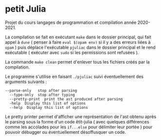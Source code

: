 # petit Julia
Projet du cours langages de programmation et compilation année 2020-2021.

La compilation se fait en exécutant `make` dans le dossier principal, qui fait appel à `dune` ( penser à faire `eval $(opam env)` si il y a des erreurs liées à `opam` ) puis déplace l'exécutable `pjuliac` dans le dossier principal et le rend exécutable ( exécuter avec `sudo` si les permissions sont refusées ).

La commande `make clean` permet d'enlever tous les fichiers créés par la compilation.

Le programme s'utilise en faisant `./pjuliac` suivi éventuellement des arguments suivants :
```
--parse-only   stop after parsing
  --type-only  stop after typing
  --pretty-print  print the ast produced after parsing
  -help  Display this list of options
  --help  Display this list of options
```

Le pretty printer permet d'afficher une représentation de l'ast obtenu après le parsing sous la forme d'un code êtit-julia ( avec quelques différences comme les accolades pour les `if...else` pour délimiter leur portée ) pour pouvoir débugger ou éventuellement désoffusquer un code.
